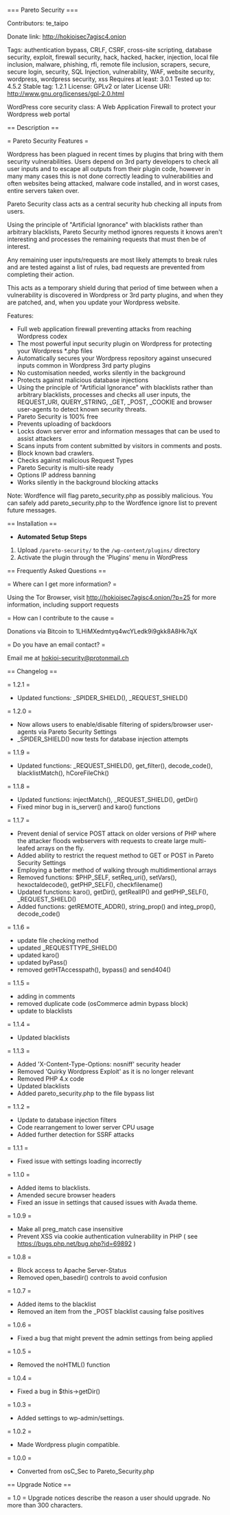 === Pareto Security ===

Contributors: te_taipo

Donate link: http://hokioisec7agisc4.onion 

Tags: authentication bypass, CRLF, CSRF, cross-site scripting, database security, exploit, firewall security, hack, hacked, hacker, injection, local file inclusion, malware, phishing, rfi, remote file inclusion, scrapers, secure, secure login, security, SQL Injection, vulnerability, WAF, website security, wordpress, wordpress security, xss
Requires at least: 3.0.1
Tested up to: 4.5.2
Stable tag: 1.2.1
License: GPLv2 or later
License URI: http://www.gnu.org/licenses/gpl-2.0.html

WordPress core security class: A Web Application Firewall to protect your Wordpress web portal

== Description ==

= Pareto Security Features =

Wordpress has been plagued in recent times by plugins that bring with them security vulnerabilities. Users depend on 3rd party developers to check all user inputs and to escape all outputs from their plugin code, however in many many cases this is not done correctly leading to vulnerabilities and often websites being attacked, malware code installed, and in worst cases, entire servers taken over.

Pareto Security class acts as a central security hub checking all inputs from users.

Using the principle of "Artificial Ignorance" with blacklists rather than arbitrary blacklists, Pareto Security method ignores requests it knows aren't interesting and processes the remaining requests that must then be of interest.

Any remaining user inputs/requests are most likely attempts to break rules and are tested against a list of rules, bad requests are prevented from completing their action.

This acts as a temporary shield during that period of time between when a vulnerability is discovered in Wordpress or 3rd party plugins, and when they are patched, and, when you update your Wordpress website.

Features:

* Full web application firewall preventing attacks from reaching Wordpress codex
* The most powerful input security plugin on Wordpress for protecting your Wordpress *.php files
* Automatically secures your Wordpress repository against unsecured inputs common in Wordpress 3rd party plugins
* No customisation needed, works silently in the background
* Protects against malicious database injections
* Using the principle of "Artificial Ignorance" with blacklists rather than arbitrary blacklists, processes and checks all user inputs, the REQUEST_URI, QUERY_STRING, _GET, _POST, _COOKIE and browser user-agents to detect known security threats.
* Pareto Security is 100% free
* Prevents uploading of backdoors
* Locks down server error and information messages that can be used to assist attackers
* Scans inputs from content submitted by visitors in comments and posts.
* Block known bad crawlers.
* Checks against malicious Request Types
* Pareto Security is multi-site ready
* Options IP address banning 
* Works silently in the background blocking attacks

Note: Wordfence will flag pareto_security.php as possibly malicious. You can safely add pareto_security.php to the Wordfence ignore list to prevent future messages.

== Installation ==

* <strong>Automated Setup Steps</strong>

1. Upload `/pareto-security/` to the `/wp-content/plugins/` directory
2. Activate the plugin through the 'Plugins' menu in WordPress

== Frequently Asked Questions ==

= Where can I get more information? =

Using the Tor Browser, visit http://hokioisec7agisc4.onion/?p=25 for more information, including support requests

= How can I contribute to the cause =

Donations via Bitcoin to 1LHiMXedmtyq4wcYLedk9i9gkk8A8Hk7qX

= Do you have an email contact? =

Email me at hokioi-security@protonmail.ch

== Changelog ==

= 1.2.1 =
* Updated functions: _SPIDER_SHIELD(), _REQUEST_SHIELD()

= 1.2.0 =
* Now allows users to enable/disable filtering of spiders/browser user-agents via Pareto Security Settings
* _SPIDER_SHIELD() now tests for database injection attempts

= 1.1.9 =
* Updated functions: _REQUEST_SHIELD(), get_filter(), decode_code(), blacklistMatch(), hCoreFileChk()

= 1.1.8 =
* Updated functions: injectMatch(), _REQUEST_SHIELD(), getDir()
* Fixed minor bug in is_server() and karo() functions

= 1.1.7 =
* Prevent denial of service POST attack on older versions of PHP where the attacker floods webservers with requests to create large multi-leafed arrays on the fly.
* Added ability to restrict the request method to GET or POST in Pareto Security Settings
* Employing a better method of walking through multidimentional arrays
* Removed functions: $PHP_SELF, setReq_uri(), setVars(), hexoctaldecode(), getPHP_SELF(), checkfilename()
* Updated functions: karo(), getDir(), getRealIP() and getPHP_SELF(), _REQUEST_SHIELD()
* Added functions: getREMOTE_ADDR(), string_prop() and integ_prop(), decode_code() 

= 1.1.6 =
* update file checking method
* updated _REQUESTTYPE_SHIELD()
* updated karo()
* updated byPass()
* removed getHTAccesspath(), bypass() and send404()

= 1.1.5 =
* adding in comments
* removed duplicate code (osCommerce admin bypass block)
* update to blacklists

= 1.1.4 =
* Updated blacklists

= 1.1.3 =
* Added 'X-Content-Type-Options: nosniff' security header
* Removed 'Quirky Wordpress Exploit' as it is no longer relevant
* Removed PHP 4.x code
* Updated blacklists
* Added pareto_security.php to the file bypass list

= 1.1.2 =
* Update to database injection filters
* Code rearrangement to lower server CPU usage
* Added further detection for SSRF attacks

= 1.1.1 =
* Fixed issue with settings loading incorrectly

= 1.1.0 =
* Added items to blacklists.
* Amended secure browser headers
* Fixed an issue in settings that caused issues with Avada theme.

= 1.0.9 =
* Make all preg_match case insensitive
* Prevent XSS via cookie authentication vulnerability in PHP ( see https://bugs.php.net/bug.php?id=69892 )

= 1.0.8 =
* Block access to Apache Server-Status
* Removed open_basedir() controls to avoid confusion

= 1.0.7 =
* Added items to the blacklist
* Removed an item from the _POST blacklist causing false positives

= 1.0.6 =
* Fixed a bug that might prevent the admin settings from being applied

= 1.0.5 =
* Removed the noHTML() function

= 1.0.4 =
* Fixed a bug in $this->getDir()

= 1.0.3 =
* Added settings to wp-admin/settings.

= 1.0.2 =
* Made Wordpress plugin compatible.

= 1.0.0 =
* Converted from osC_Sec to Pareto_Security.php

== Upgrade Notice ==

= 1.0 =
Upgrade notices describe the reason a user should upgrade.  No more than 300 characters.
